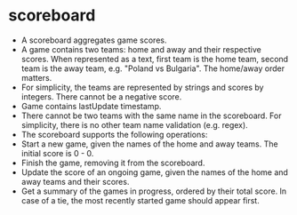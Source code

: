 # scoreboard

- A scoreboard aggregates game scores.
- A game contains two teams: home and away and their respective scores. When represented as a text, first team is the home team, second team is the away team, e.g. "Poland vs Bulgaria". The home/away order matters.
- For simplicity, the teams are represented by strings and scores by integers. There cannot be a negative score.
- Game contains lastUpdate timestamp.
- There cannot be two teams with the same name in the scoreboard. For simplicity, there is no other team name validation (e.g. regex).
- The scoreboard supports the following operations:
- Start a new game, given the names of the home and away teams. The initial score is 0 - 0.
- Finish the game, removing it from the scoreboard.
- Update the score of an ongoing game, given the names of the home and away teams and their scores.
- Get a summary of the games in progress, ordered by their total score. In case of a tie, the most recently started game should appear first.